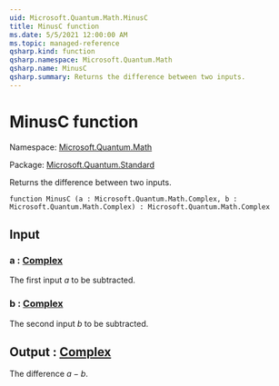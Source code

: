 ```yaml
---
uid: Microsoft.Quantum.Math.MinusC
title: MinusC function
ms.date: 5/5/2021 12:00:00 AM
ms.topic: managed-reference
qsharp.kind: function
qsharp.namespace: Microsoft.Quantum.Math
qsharp.name: MinusC
qsharp.summary: Returns the difference between two inputs.
---
```


# MinusC function

Namespace: [Microsoft.Quantum.Math](xref:Microsoft.Quantum.Math)

Package: [Microsoft.Quantum.Standard](https://nuget.org/packages/Microsoft.Quantum.Standard)


Returns the difference between two inputs.

```qsharp
function MinusC (a : Microsoft.Quantum.Math.Complex, b : Microsoft.Quantum.Math.Complex) : Microsoft.Quantum.Math.Complex
```


## Input

### a : [Complex](xref:Microsoft.Quantum.Math.Complex)

The first input $a$ to be subtracted.


### b : [Complex](xref:Microsoft.Quantum.Math.Complex)

The second input $b$ to be subtracted.



## Output : [Complex](xref:Microsoft.Quantum.Math.Complex)

The difference $a - b$.